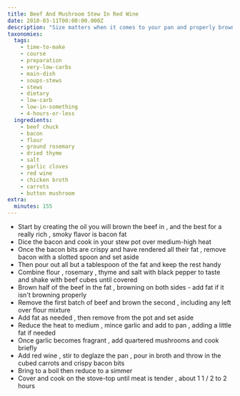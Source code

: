 ```yaml
---
title: Beef And Mushroom Stew In Red Wine
date: 2010-03-11T00:00:00.000Z
description: "Size matters when it comes to your pan and properly browning your stewing meat. i use a large 12 inch stew pot. if the cubed beef is too crowded it won't brown properly and steam instead. it's the browning that gives you that rich stew flavor.\r\ni usually buy a cheap cut of meat and cut it up in my kitchen. this way i can trim off as much fat as i like and have the size of cubes i like."
taxonomies:
  tags:
    - time-to-make
    - course
    - preparation
    - very-low-carbs
    - main-dish
    - soups-stews
    - stews
    - dietary
    - low-carb
    - low-in-something
    - 4-hours-or-less
  ingredients:
    - beef chuck
    - bacon
    - flour
    - ground rosemary
    - dried thyme
    - salt
    - garlic cloves
    - red wine
    - chicken broth
    - carrots
    - button mushroom
extra:
  minutes: 155
---
```

 - Start by creating the oil you will brown the beef in , and the best for a really rich , smoky flavor is bacon fat
 - Dice the bacon and cook in your stew pot over medium-high heat
 - Once the bacon bits are crispy and have rendered all their fat , remove bacon with a slotted spoon and set aside
 - Then pour out all but a tablespoon of the fat and keep the rest handy
 - Combine flour , rosemary , thyme and salt with black pepper to taste and shake with beef cubes until covered
 - Brown half of the beef in the fat , browning on both sides - add fat if it isn't browning properly
 - Remove the first batch of beef and brown the second , including any left over flour mixture
 - Add fat as needed , then remove from the pot and set aside
 - Reduce the heat to medium , mince garlic and add to pan , adding a little fat if needed
 - Once garlic becomes fragrant , add quartered mushrooms and cook briefly
 - Add red wine , stir to deglaze the pan , pour in broth and throw in the cubed carrots and crispy bacon bits
 - Bring to a boil then reduce to a simmer
 - Cover and cook on the stove-top until meat is tender , about 1 1 / 2 to 2 hours

